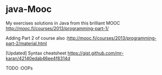 # java-Mooc
My exercises solutions in Java from this brilliant MOOC  http://mooc.fi/courses/2013/programming-part-1/

Adding Part 2 of course also :http://mooc.fi/courses/2013/programming-part-2/material.html 

[Updated] Syntax cheatsheet https://gist.github.com/mr-karan/42140edab46ee4f8314d

TODO :OOPs
